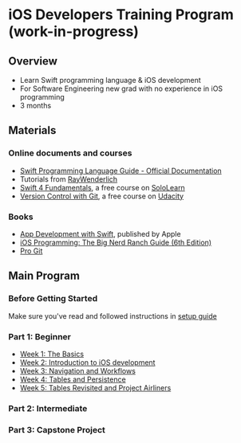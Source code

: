 # iOS Developers Training Program (work-in-progress)

## Overview
- Learn Swift programming language & iOS development
- For Software Engineering new grad with no experience in iOS programming
- 3 months

## Materials
### Online documents and courses
- [Swift Programming Language Guide - Official Documentation](https://docs.swift.org/swift-book/LanguageGuide/TheBasics.html)
- Tutorials from [RayWenderlich](https://www.raywenderlich.com/)
- [Swift 4 Fundamentals](https://www.sololearn.com/Course/Swift/), a free course on [SoloLearn](https://www.sololearn.com/)
- [Version Control with Git](https://classroom.udacity.com/courses/ud123), a free course on [Udacity](https://udacity.com/)

### Books
- [App Development with Swift](https://itunes.apple.com/us/book/app-development-with-swift/id1219117996), published by Apple
- [iOS Programming: The Big Nerd Ranch Guide (6th Edition)](https://www.bignerdranch.com/books/ios-programming-the-big-nerd-ranch-guide-sixth-edition/)
- [Pro Git](https://git-scm.com/book/en/v2)

## Main Program
### Before Getting Started
Make sure you've read and followed instructions in [setup guide](./setup/00-setup.md)

### Part 1: Beginner
- [Week 1: The Basics](./program/01-week1-the-basics.md)
- [Week 2: Introduction to iOS development](./program/02-week2-intro-to-ios.md)
- [Week 3: Navigation and Workflows](./program/03-week3-navigation-and-workflows.md)
- [Week 4: Tables and Persistence](./program/04-week4-tables-and-persistence.md)
- [Week 5: Tables Revisited and Project Airliners](./program/05-week5-tables-revisited-project-airliners.md)

### Part 2: Intermediate

### Part 3: Capstone Project
